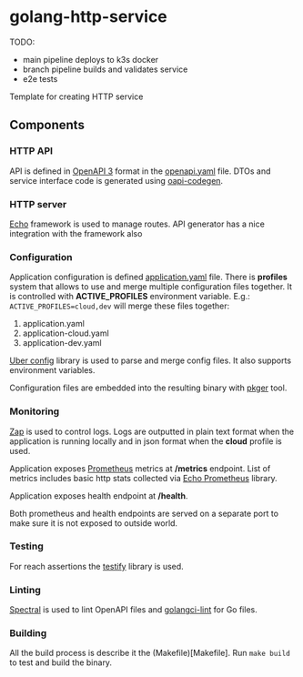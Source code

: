 # golang-http-service

TODO:

- main pipeline deploys to k3s docker
- branch pipeline builds and validates service
- e2e tests

Template for creating HTTP service

## Components

### HTTP API

API is defined in [OpenAPI 3](https://swagger.io/specification/) format in the [openapi.yaml](api/openapi.yaml) file.
DTOs and service interface code is generated using [oapi-codegen](https://github.com/deepmap/oapi-codegen).

### HTTP server

[Echo](https://echo.labstack.com/) framework is used to manage routes. API generator has a nice integration with the
framework also

### Configuration

Application configuration is defined [application.yaml](configs/application.yaml) file. There is **profiles** system
that
allows to use and merge multiple configuration files together. It is controlled with **ACTIVE_PROFILES** environment
variable. E.g.: `ACTIVE_PROFILES=cloud,dev` will merge these files together:

1. application.yaml
2. application-cloud.yaml
3. application-dev.yaml

[Uber config](https://github.com/uber-go/config) library is used to parse and merge config files. It also supports
environment variables.

Configuration files are embedded into the resulting binary with [pkger](https://github.com/markbates/pkger) tool.

### Monitoring

[Zap](https://github.com/uber-go/zap) is used to control logs. Logs are outputted in plain text format when the
application is running locally and in json format when the **cloud** profile is used.

Application exposes [Prometheus](https://prometheus.io/) metrics at **/metrics** endpoint. List of metrics includes
basic http stats collected via [Echo Prometheus](https://github.com/labstack/echo-contrib/tree/master/prometheus)
library.

Application exposes health endpoint at **/health**.

Both prometheus and health endpoints are served on a separate port to make sure it is not exposed to outside world.

### Testing

For reach assertions the [testify](https://github.com/stretchr/testify) library is used.

### Linting

[Spectral](https://github.com/stoplightio/spectral) is used to lint OpenAPI files and
[golangci-lint](https://github.com/golangci/golangci-lint) for Go files.

### Building

All the build process is describe it the (Makefile)[Makefile]. Run `make build` to test and build the binary.
